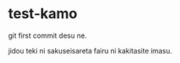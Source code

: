 test-kamo
=========

git first commit desu ne.

jidou teki ni sakuseisareta fairu ni kakitasite imasu.
